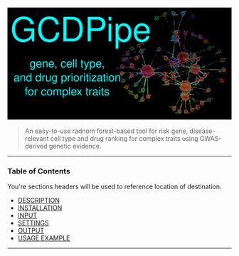 # 

![Project Image](https://github.com/ACDBio/GCDPipe/blob/main/app_default_assets/gcdbanner_small.png)
> An easy-to-use radnom forest-based tool for risk gene, disease-relevant cell type and drug ranking for complex traits using GWAS-derived genetic evidence.
---
### Table of Contents
You're sections headers will be used to reference location of destination.

- [DESCRIPTION](#description)
- [INSTALLATION](#installation)
- [INPUT](#input)
- [SETTINGS](#settings)
- [OUTPUT](#output)
- [USAGE EXAMPLE](#example)
---
